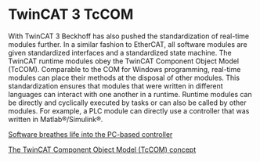# TwinCAT 3 TcCOM

With TwinCAT 3 Beckhoff has also pushed the standardization of real-time modules further. In a similar fashion to EtherCAT, all software modules are given standardized interfaces and a standardized state machine. The TwinCAT runtime modules obey the TwinCAT Component Object Model (TcCOM). Comparable to the COM for Windows programming, real-time modules can place their methods at the disposal of other modules. This standardization ensures that modules that were written in different languages can interact with one another in a runtime. Runtime modules can be directly and cyclically executed by tasks or can also be called by other modules. For example, a PLC module can directly use a controller that was written in Matlab®/Simulink®.

[Software breathes life into the PC-based controller](http://www.pc-control.net/pdf/special_25_years_pcc/products/pcc_special_0811_software_e.pdf)

[The TwinCAT Component Object Model (TcCOM) concept](https://infosys.beckhoff.com/content/1033/tc3_c/2491035531.html)
